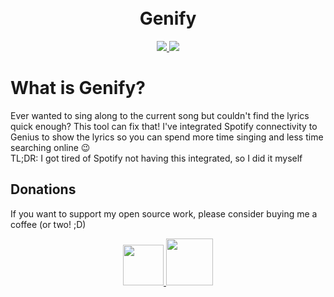 <h1 align="center">
  <br>
  Genify
  </br>
</h1>

<p align="center">
  <a href="https://twitter.com/JoshLmao">
    <img src="https://img.shields.io/badge/twitter-JoshLmao-blue.svg?style=flat-square.svg"/>
  </a>
  <a href="https://genify.joshlmao.com">
    <img src="https://img.shields.io/badge/website-online-green.svg?style=flat-square.svg"/>
  </a>
</p>

# What is Genify?

Ever wanted to sing along to the current song but couldn't find the lyrics quick enough? 
This tool can fix that! I've integrated Spotify connectivity to Genius to show the lyrics
so you can spend more time singing and less time searching online 😉
<br/>
TL;DR: I got tired of Spotify not having this integrated, so I did it myself

## Donations

If you want to support my open source work, please consider buying me a coffee (or two! ;D)

<p align="center">
  <a href="https://ko-fi.com/joshlmao"><img src="https://i.imgur.com/zDeHMoK.png" height="65px"/>
  <a href="https://paypal.me/ijoshlmao"><img src="https://i.imgur.com/UfSd0gP.png" height="75px"/>
</p>

